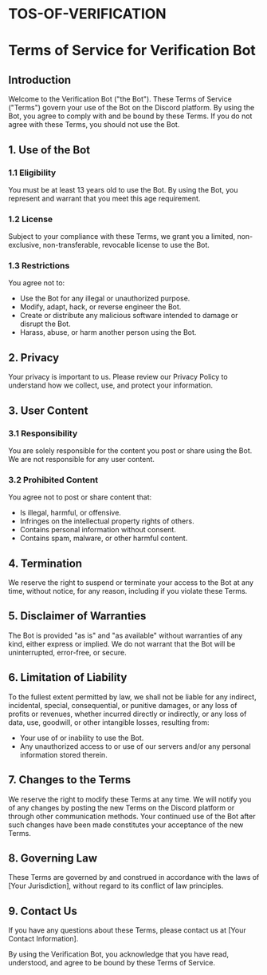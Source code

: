 # TOS-OF-VERIFICATION
# Terms of Service for Verification Bot

## Introduction
Welcome to the Verification Bot ("the Bot"). These Terms of Service ("Terms") govern your use of the Bot on the Discord platform. By using the Bot, you agree to comply with and be bound by these Terms. If you do not agree with these Terms, you should not use the Bot.

## 1. Use of the Bot
### 1.1 Eligibility
You must be at least 13 years old to use the Bot. By using the Bot, you represent and warrant that you meet this age requirement.

### 1.2 License
Subject to your compliance with these Terms, we grant you a limited, non-exclusive, non-transferable, revocable license to use the Bot.

### 1.3 Restrictions
You agree not to:
- Use the Bot for any illegal or unauthorized purpose.
- Modify, adapt, hack, or reverse engineer the Bot.
- Create or distribute any malicious software intended to damage or disrupt the Bot.
- Harass, abuse, or harm another person using the Bot.

## 2. Privacy
Your privacy is important to us. Please review our Privacy Policy to understand how we collect, use, and protect your information.

## 3. User Content
### 3.1 Responsibility
You are solely responsible for the content you post or share using the Bot. We are not responsible for any user content.

### 3.2 Prohibited Content
You agree not to post or share content that:
- Is illegal, harmful, or offensive.
- Infringes on the intellectual property rights of others.
- Contains personal information without consent.
- Contains spam, malware, or other harmful content.

## 4. Termination
We reserve the right to suspend or terminate your access to the Bot at any time, without notice, for any reason, including if you violate these Terms.

## 5. Disclaimer of Warranties
The Bot is provided "as is" and "as available" without warranties of any kind, either express or implied. We do not warrant that the Bot will be uninterrupted, error-free, or secure.

## 6. Limitation of Liability
To the fullest extent permitted by law, we shall not be liable for any indirect, incidental, special, consequential, or punitive damages, or any loss of profits or revenues, whether incurred directly or indirectly, or any loss of data, use, goodwill, or other intangible losses, resulting from:
- Your use of or inability to use the Bot.
- Any unauthorized access to or use of our servers and/or any personal information stored therein.

## 7. Changes to the Terms
We reserve the right to modify these Terms at any time. We will notify you of any changes by posting the new Terms on the Discord platform or through other communication methods. Your continued use of the Bot after such changes have been made constitutes your acceptance of the new Terms.

## 8. Governing Law
These Terms are governed by and construed in accordance with the laws of [Your Jurisdiction], without regard to its conflict of law principles.

## 9. Contact Us
If you have any questions about these Terms, please contact us at [Your Contact Information].

By using the Verification Bot, you acknowledge that you have read, understood, and agree to be bound by these Terms of Service.
